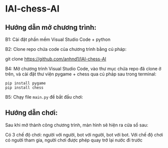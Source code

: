 # IAI-chess-AI

## Hướng dẫn mở chương trình:

B1: Cài đặt phần mềm Visual Studio Code + python

B2: Clone repo chứa code của chương trình bằng cú pháp:

git clone https://github.com/anhnd1/IAI-chess-AI

B4: Mở chương trình Visual Studio Code, vào thư mục chứa repo đã clone ở trên, và cài đặt thư viện pygame + chess qua cú pháp sau trong terminal:

```
pip install pygame
pip install chess
```

B5: Chạy file ```main.py``` để bắt đầu chơi:

## Hướng dẫn chơi:

Sau khi mở thành công chương trình, màn hình sẽ hiện ra cửa sổ sau:

Có 3 chế độ chơi: người với người, bot với người, bot với bot. 
Với chế độ chơi có người tham gia, người chơi được phép quay trở lại nước đi trước

